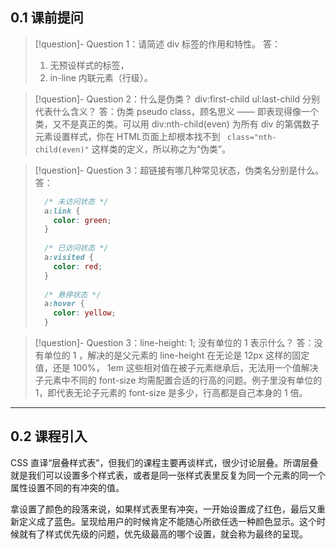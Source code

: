 ## 0.1 课前提问

>[!question]- Question 1：请简述 div 标签的作用和特性。
> 答：
> 1. 无预设样式的标签，  
> 2. in-line 内联元素（行级）。

>[!question]- Question 2：什么是伪类？ div:first-child  ul:last-child 分别代表什么含义？
> 答：伪类 pseudo class，顾名思义 —— 即表现得像一个类，又不是真正的类。可以用 div:nth-child(even) 为所有 div 的第偶数子元素设置样式，你在 HTML页面上却根本找不到 ` class="nth-child(even)"` 这样类的定义，所以称之为“伪类”。

>[!question]- Question 3：超链接有哪几种常见状态，伪类名分别是什么。
>答：
> ```css
>	/* 未访问状态 */
>	a:link {
>	  color: green;
>	}
>	
>	/* 已访问状态 */
>	a:visited {
>	  color: red;
>	}
>	
>	/* 悬停状态 */
>	a:hover {
>	  color: yellow;
>	}
>```


 >[!question]- Question 3：line-height: 1; 没有单位的 1 表示什么？
>答：没有单位的 1 ，解决的是父元素的 line-height 在无论是 12px 这样的固定值，还是 100%， 1em 这些相对值在被子元素继承后，无法用一个值解决子元素中不同的 font-size 均需配置合适的行高的问题。例子里没有单位的 1，即代表无论子元素的 font-size 是多少，行高都是自己本身的 1 倍。

___

## 0.2 课程引入

CSS 直译“层叠样式表”，但我们的课程主要再谈样式，很少讨论层叠。所谓层叠就是我们可以设置多个样式表，或者是同一张样式表里反复为同一个元素的同一个属性设置不同的有冲突的值。

拿设置了颜色的段落来说，如果样式表里有冲突，一开始设置成了红色，最后又重新定义成了蓝色。呈现给用户的时候肯定不能随心所欲任选一种颜色显示。这个时候就有了样式优先级的问题，优先级最高的哪个设置，就会称为最终的呈现。